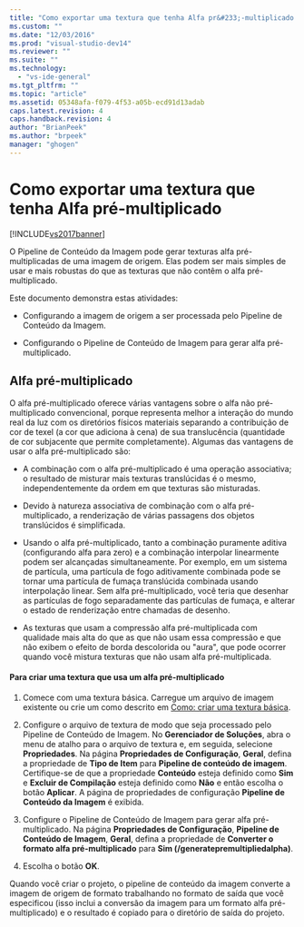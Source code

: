```yaml
---
title: "Como exportar uma textura que tenha Alfa pr&#233;-multiplicado | Microsoft Docs"
ms.custom: ""
ms.date: "12/03/2016"
ms.prod: "visual-studio-dev14"
ms.reviewer: ""
ms.suite: ""
ms.technology: 
  - "vs-ide-general"
ms.tgt_pltfrm: ""
ms.topic: "article"
ms.assetid: 05348afa-f079-4f53-a05b-ecd91d13adab
caps.latest.revision: 4
caps.handback.revision: 4
author: "BrianPeek"
ms.author: "brpeek"
manager: "ghogen"
---
```

# Como exportar uma textura que tenha Alfa pr&#233;-multiplicado
[!INCLUDE[vs2017banner](../code-quality/includes/vs2017banner.md)]

O Pipeline de Conteúdo da Imagem pode gerar texturas alfa pré\-multiplicadas de uma imagem de origem.  Elas podem ser mais simples de usar e mais robustas do que as texturas que não contêm o alfa pré\-multiplicado.  
  
 Este documento demonstra estas atividades:  
  
-   Configurando a imagem de origem a ser processada pelo Pipeline de Conteúdo da Imagem.  
  
-   Configurando o Pipeline de Conteúdo de Imagem para gerar alfa pré\-multiplicado.  
  
## Alfa pré\-multiplicado  
 O alfa pré\-multiplicado oferece várias vantagens sobre o alfa não pré\-multiplicado convencional, porque representa melhor a interação do mundo real da luz com os diretórios físicos materiais separando a contribuição de cor de texel \(a cor que adiciona à cena\) de sua translucência \(quantidade de cor subjacente que permite completamente\).  Algumas das vantagens de usar o alfa pré\-multiplicado são:  
  
-   A combinação com o alfa pré\-multiplicado é uma operação associativa; o resultado de misturar mais texturas translúcidas é o mesmo, independentemente da ordem em que texturas são misturadas.  
  
-   Devido à natureza associativa de combinação com o alfa pré\-multiplicado, a renderização de várias passagens dos objetos translúcidos é simplificada.  
  
-   Usando o alfa pré\-multiplicado, tanto a combinação puramente aditiva \(configurando alfa para zero\) e a combinação interpolar linearmente podem ser alcançadas simultaneamente.  Por exemplo, em um sistema de partícula, uma partícula de fogo aditivamente combinada pode se tornar uma partícula de fumaça translúcida combinada usando interpolação linear.  Sem alfa pré\-multiplicado, você teria que desenhar as partículas de fogo separadamente das partículas de fumaça, e alterar o estado de renderização entre chamadas de desenho.  
  
-   As texturas que usam a compressão alfa pré\-multiplicada com qualidade mais alta do que as que não usam essa compressão e que não exibem o efeito de borda descolorida ou "aura", que pode ocorrer quando você mistura texturas que não usam alfa pré\-multiplicada.  
  
#### Para criar uma textura que usa um alfa pré\-multiplicado  
  
1.  Comece com uma textura básica.  Carregue um arquivo de imagem existente ou crie um como descrito em [Como: criar uma textura básica](../Topic/How%20to:%20Create%20a%20Basic%20Texture.md).  
  
2.  Configure o arquivo de textura de modo que seja processado pelo Pipeline de Conteúdo de Imagem.  No **Gerenciador de Soluções**, abra o menu de atalho para o arquivo de textura e, em seguida, selecione **Propriedades**.  Na página **Propriedades de Configuração**, **Geral**, defina a propriedade de **Tipo de Item** para **Pipeline de conteúdo de imagem**.  Certifique\-se de que a propriedade **Conteúdo** esteja definido como **Sim** e **Excluir de Compilação** esteja definido como **Não** e então escolha o botão **Aplicar**.  A página de propriedades de configuração **Pipeline de Conteúdo da Imagem** é exibida.  
  
3.  Configure o Pipeline de Conteúdo de Imagem para gerar alfa pré\-multiplicado.  Na página **Propriedades de Configuração**, **Pipeline de Conteúdo de Imagem**, **Geral**, defina a propriedade de **Converter o formato alfa pré\-multiplicado** para **Sim \(\/generatepremultipliedalpha\)**.  
  
4.  Escolha o botão **OK**.  
  
 Quando você criar o projeto, o pipeline de conteúdo da imagem converte a imagem de origem de formato trabalhando no formato de saída que você especificou \(isso inclui a conversão da imagem para um formato alfa pré\-multiplicado\) e o resultado é copiado para o diretório de saída do projeto.